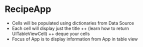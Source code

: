 RecipeApp
=========
+ Cells will be populated using dictionaries from Data Source
+ Each cell will display just the title 
++ (learn how to return UITableViewCell) 
++ deque your cells
+ Focus of App is to display information from App in table view
